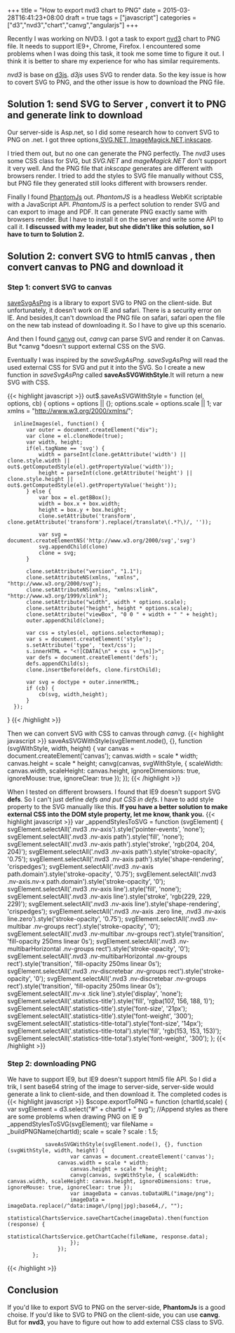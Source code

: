 +++
title = "How to export nvd3 chart to PNG"
date =  2015-03-28T16:41:23+08:00
draft = true
tags = ["javascript"]
categories = ["d3","nvd3","chart","canvg","angularjs"]
+++

Recently I was working on NVD3. I got a task to export [nvd3](https://github.com/novus/nvd3) chart to PNG file.
It needs to support IE9+, Chrome, Firefox. I encountered some problems when I was doing this task, it took me some time to figure it out. I think it is better to share my experience for who has similar requirements.

*nvd3* is base on [d3js](http://d3js.org/). *d3js* uses SVG to render data. So the key issue is how to covert SVG to PNG, and the other issue is how to download the PNG file.

## Solution 1: send SVG  to Server , convert it to PNG and generate link to download
Our server-side is Asp.net, so I did some research how to convert SVG to PNG on .net. I got three options,[SVG.NET](https://github.com/vvvv/SVG),[ ImageMagick.NET](http://imagemagick.codeplex.com/),[inkscape](https://inkscape.org/).    

I tried them out, but no one can generate the PNG perfectly. The *nvd3* uses some CSS class for SVG, but *SVG.NET* and *mageMagick.NET* don't support it very well. And the PNG file that *inkscape* generates are  different with browsers render. I tried to add the styles to SVG file manually without CSS, but PNG file they generated still looks different with browsers render. 

Finally I found [PhantomJs](http://phantomjs.org/) out. *PhantomJS* is a headless WebKit scriptable with a JavaScript API. *PhantomJS* is a perfect solution to render SVG and can export to image and PDF. It can generate PNG exactly same with browsers render. But I have to install it on the server and write some API to call it. 
**I discussed with my leader, but she didn't like this solution, so I have to turn to Solution 2.**
## Solution 2: convert SVG to html5 canvas , then convert canvas to PNG and download it
### Step 1: convert SVG to canvas
[saveSvgAsPng](https://github.com/exupero/saveSvgAsPng) is a library to export SVG to PNG on the client-side. But unfortunately, it doesn't work on IE and safari. There is a security error on IE. And besides,It can't download the PNG file on safari, safari open the file on the new tab instead of downloading it. So I have to give up this scenario.

And then I found [canvg](https://github.com/gabelerner/canvg) out, *canvg* can parse SVG and render it on Canvas. But *canvg *doesn't support external CSS on the SVG. 

Eventually I was inspired by the *saveSvgAsPng*. *saveSvgAsPng* will read the used external CSS for SVG and put it into the SVG. So I create a new function in *saveSvgAsPng* called **saveAsSVGWithStyle**.It will return a new SVG with CSS.

{{< highlight javascript >}}
out$.saveAsSVGWithStyle = function (el, options, cb) {
      options = options || {};
      options.scale = options.scale || 1;
      var xmlns = "http://www.w3.org/2000/xmlns/";

      inlineImages(el, function() {
          var outer = document.createElement("div");
          var clone = el.cloneNode(true);
          var width, height;
          if(el.tagName == 'svg') {
              width = parseInt(clone.getAttribute('width') || clone.style.width || out$.getComputedStyle(el).getPropertyValue('width'));
              height = parseInt(clone.getAttribute('height') || clone.style.height || out$.getComputedStyle(el).getPropertyValue('height'));
          } else {
              var box = el.getBBox();
              width = box.x + box.width;
              height = box.y + box.height;
              clone.setAttribute('transform', clone.getAttribute('transform').replace(/translate\(.*?\)/, ''));

              var svg = document.createElementNS('http://www.w3.org/2000/svg','svg')
              svg.appendChild(clone)
              clone = svg;
          }

          clone.setAttribute("version", "1.1");
          clone.setAttributeNS(xmlns, "xmlns", "http://www.w3.org/2000/svg");
          clone.setAttributeNS(xmlns, "xmlns:xlink", "http://www.w3.org/1999/xlink");
          clone.setAttribute("width", width * options.scale);
          clone.setAttribute("height", height * options.scale);
          clone.setAttribute("viewBox", "0 0 " + width + " " + height);
          outer.appendChild(clone);

          var css = styles(el, options.selectorRemap);
          var s = document.createElement('style');
          s.setAttribute('type', 'text/css');
          s.innerHTML = "<![CDATA[\n" + css + "\n]]>";
          var defs = document.createElement('defs');
          defs.appendChild(s);
          clone.insertBefore(defs, clone.firstChild);

          var svg = doctype + outer.innerHTML;
          if (cb) {
              cb(svg, width,height);
          }
      });
  }
{{< /highlight >}}

Then we can convert SVG with CSS to canvas through *canvg*.
{{< highlight javascript >}}
              saveAsSVGWithStyle(svgElement.node(), {}, function (svgWithStyle, width, height) {
                    var canvas = document.createElement('canvas');
                    canvas.width = scale * width;
                    canvas.height = scale * height;
                    canvg(canvas, svgWithStyle, { scaleWidth: canvas.width, scaleHeight: canvas.height, ignoreDimensions: true, ignoreMouse: true, ignoreClear: true });
                });
{{< /highlight >}}

When I tested on different browsers. I found that IE9 doesn't support  SVG **defs**. So I can't just define *defs and put CSS in defs*. I have to add style property to the SVG manually like this. 
**If you have a better solution to make external CSS into the DOM style property, let me know, thank you.**
{{< highlight javascript >}}
            var _appendStylesToSVG = function (svgElement) {
                svgElement.selectAll('.nvd3 .nv-axis').style('pointer-events', 'none');
                svgElement.selectAll('.nvd3 .nv-axis path').style('fill', 'none');
                svgElement.selectAll('.nvd3 .nv-axis path').style('stroke', 'rgb(204, 204, 204)');
                svgElement.selectAll('.nvd3 .nv-axis path').style('stroke-opacity', '0.75');
                svgElement.selectAll('.nvd3 .nv-axis path').style('shape-rendering', 'crispedges');
                svgElement.selectAll('.nvd3 .nv-axis path.domain').style('stroke-opacity', '0.75');
                svgElement.selectAll('.nvd3 .nv-axis.nv-x path.domain').style('stroke-opacity', '0');
                svgElement.selectAll('.nvd3 .nv-axis line').style('fill', 'none');
                svgElement.selectAll('.nvd3 .nv-axis line').style('stroke', 'rgb(229, 229, 229)');
                svgElement.selectAll('.nvd3 .nv-axis line').style('shape-rendering', 'crispedges');
                svgElement.selectAll('.nvd3 .nv-axis .zero line, .nvd3 .nv-axis line.zero').style('stroke-opacity', '0.75');
                svgElement.selectAll('.nvd3 .nv-multibar .nv-groups rect').style('stroke-opacity', '0');
                svgElement.selectAll('.nvd3 .nv-multibar .nv-groups rect').style('transition', 'fill-opacity 250ms linear 0s');
                svgElement.selectAll('.nvd3 .nv-multibarHorizontal .nv-groups rect').style('stroke-opacity', '0');
                svgElement.selectAll('.nvd3 .nv-multibarHorizontal .nv-groups rect').style('transition', 'fill-opacity 250ms linear 0s');
                svgElement.selectAll('.nvd3 .nv-discretebar .nv-groups rect').style('stroke-opacity', '0');
                svgElement.selectAll('.nvd3 .nv-discretebar .nv-groups rect').style('transition', 'fill-opacity 250ms linear 0s');
                svgElement.selectAll('.nv-x .tick line').style('display', 'none');
                svgElement.selectAll('.statistics-title').style('fill', 'rgba(107, 156, 188, 1)');
                svgElement.selectAll('.statistics-title').style('font-size', '21px');
                svgElement.selectAll('.statistics-title').style('font-weight', '300');
                svgElement.selectAll('.statistics-title-total').style('font-size', '14px');
                svgElement.selectAll('.statistics-title-total').style('fill', 'rgb(153, 153, 153)');
                svgElement.selectAll('.statistics-title-total').style('font-weight', '300');
            };
{{< /highlight >}}
### Step 2: downloading PNG
We have to support IE9, but IE9 doesn't support html5 file API. So I did a trik, I sent  base64 string of the image to server-side, server-side would generate a link to client-side, and then download it. The completed codes is
{{< highlight javascript >}}
            $scope.exportToPNG = function (chartId,scale) {
                var svgElement = d3.select("#" + chartId + " svg");
                //Append styles as there are some problems when drawing PNG on IE 9
                _appendStylesToSVG(svgElement);
                var fileName = _buildPNGName(chartId);
                scale = scale ? scale : 1.5;

                saveAsSVGWithStyle(svgElement.node(), {}, function (svgWithStyle, width, height) {
                        var canvas = document.createElement('canvas');
                    canvas.width = scale * width;
                        canvas.height = scale * height;
                        canvg(canvas, svgWithStyle, { scaleWidth: canvas.width, scaleHeight: canvas.height, ignoreDimensions: true, ignoreMouse: true, ignoreClear: true });
                        var imageData = canvas.toDataURL("image/png");
                        imageData = imageData.replace(/^data:image\/(png|jpg);base64,/, "");
                        statisticalChartsService.saveChartCache(imageData).then(function (response) {
                            statisticalChartsService.getChartCache(fileName, response.data);
                        });
                    });
            };
{{< /highlight >}}
## Conclusion
If you'd like to export SVG to PNG on the server-side, **PhantomJs** is a good choise. If you'd like to SVG to PNG on the client-side, you can use **canvg**.  But for **nvd3**, you have to figure out how to add external CSS class to SVG.